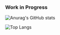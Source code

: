 ### Work in Progress

![Anurag's GitHub stats](https://github-readme-stats.vercel.app/api?username=nlxdodge&show_icons=true&theme=transparent)

![Top Langs](https://github-readme-stats.vercel.app/api/top-langs/?username=nlxdodge&layout=compact&theme=transparent)


<!--
**nlxdodge/nlxdodge** is a ✨ _special_ ✨ repository because its `README.md` (this file) appears on your GitHub profile.

Here are some ideas to get you started:

- 🔭 I’m currently working on ...
- 🌱 I’m currently learning ...
- 👯 I’m looking to collaborate on ...
- 🤔 I’m looking for help with ...
- 💬 Ask me about ...
- 📫 How to reach me: ...
- 😄 Pronouns: ...
- ⚡ Fun fact: ...
-->
